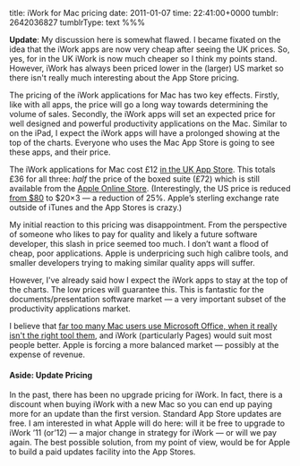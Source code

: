 title: iWork for Mac pricing
date: 2011-01-07
time: 22:41:00+0000
tumblr: 2642036827
tumblrType: text
%%%

<div class="aside">

<p><strong>Update</strong>: My discussion here is somewhat flawed. I became fixated on the idea that the iWork apps are now very cheap after seeing the UK prices. So, yes, for in the UK iWork is now much cheaper so I think my points stand. However, iWork has always been priced lower in the (larger) US market so there isn't really much interesting about the App Store pricing.</p>

</div>

The pricing of the iWork applications for Mac has two key effects. Firstly, like with all apps, the price will go a long way towards determining the volume of sales. Secondly, the iWork apps will set an expected price for well designed and powerful productivity applications on the Mac. Similar to on the iPad, I expect the iWork apps will have a prolonged showing at the top of the charts. Everyone who uses the Mac App Store is going to see these apps, and their price.

The iWork applications for Mac cost £12 [in the UK App Store][UKAS]. This totals £36 for all three: *half* the price of the boxed suite (£72) which is still available from the [Apple Online Store][UK]. (Interestingly, the US price is reduced [from $80][US] to $20×3 — a reduction of 25%. Apple’s sterling exchange rate outside of iTunes and the App Stores is crazy.)

[UKAS]: http://itunes.apple.com/WebObjects/MZStore.woa/wa/viewRoom?fcId=412903263&mt=12&id=29520
[UK]: http://store.apple.com/uk/product/MB942Z/A/iWork-09
[US]: http://store.apple.com/us/product/MB942/iWork-09

My initial reaction to this pricing was disappointment. From the perspective of someone who likes to pay for quality and likely a future software developer, this slash in price seemed too much. I don’t want a flood of cheap, poor applications. Apple is underpricing such high calibre tools, and smaller developers trying to making similar quality apps will suffer.

However, I've already said how I expect the iWork apps to stay at the top of the charts. The low prices will guarantee this. This is fantastic for the documents/presentation software market — a very important subset of the productivity applications market.

I believe that [far too many Mac users use Microsoft Office, when it really isn't the right tool them](/post/989285097), and iWork (particularly Pages) would suit most people better. Apple is forcing a more balanced market — possibly at the expense of revenue.

<div class="aside">

<h4>Aside: Update Pricing</h4>

<p>In the past, there has been no upgrade pricing for iWork. In fact, there is a discount when buying iWork with a new Mac so you can end up paying more for an update than the first version. Standard App Store updates are free. I am interested in what Apple will do here: will it be free to upgrade to iWork ’11 (or’12) — a major change in strategy for iWork — or will we pay again. The best possible solution, from my point of view, would be for Apple to build a paid updates facility into the App Stores.</p>

</div>
